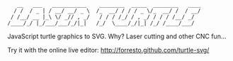        __   ___   ___________    ________  _____  ________   ____
      / /  / _ | / __/ __/ _ \  /_  __/ / / / _ \/_  __/ /  / __/
     / /__/ __ |_\ \/ _// , _/   / / / /_/ / , _/ / / / /__/ _/  
    /____/_/ |_/___/___/_/|_|   /_/  \____/_/|_| /_/ /____/___/  
                                                             

JavaScript turtle graphics to SVG. Why? Laser cutting and other CNC fun... 

Try it with the online live editor: http://forresto.github.com/turtle-svg/